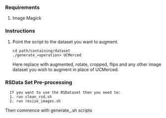 ### Requirements
  1. Image Magick
  
### Instructions
  1. Point the script to the dataset you want to augment.
      
      ```shell
      cd path/containing/dataset
      ./generate_<operation> UCMerced
      ```
      
      Here replace __<operation>__ with augmented, rotate, cropped, flips and any other 
      image dataset you wish to augment in place of UCMerced.
      
### RSData Set Pre-processing
      If you want to use the RSDataset then you need to:
      1. run clean_rsd.sh
      2. run resize_images.sh

Then commence with generate_<operation>.sh scripts
